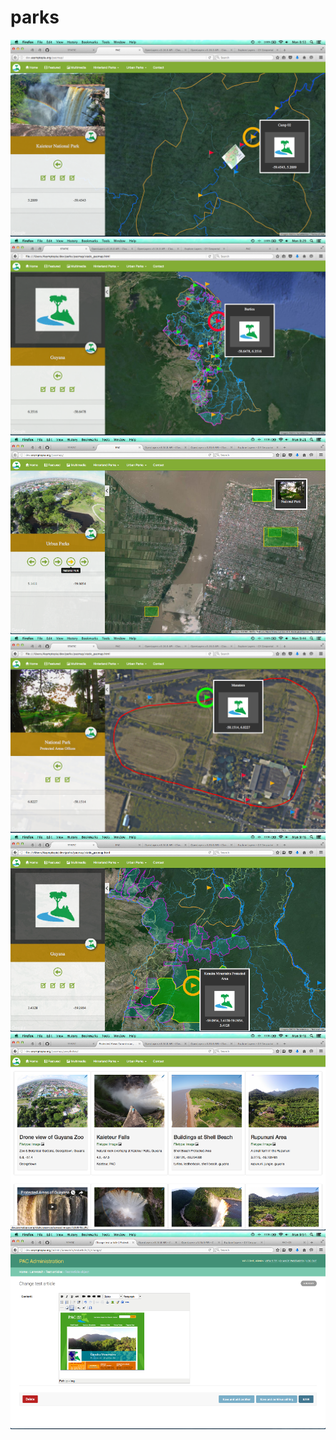 # parks

<img src='pacmap/static/pacmap/screenshots/061316b.png'/>
<img src='pacmap/static/pacmap/screenshots/061316a.png'/>

<img src='pacmap/static/pacmap/screenshots/061816a.png'/>
<img src='pacmap/static/pacmap/screenshots/061816b.png'/>
<img src='pacmap/static/pacmap/screenshots/061816c.png'/>
<img src='pacmap/static/pacmap/screenshots/061816d.png'/>
<img src='pacmap/static/pacmap/screenshots/061816e.png'/>

